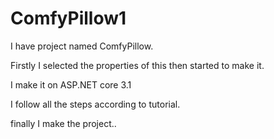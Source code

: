 # ComfyPillow1

I have project named ComfyPillow.

Firstly I selected the properties of this then started to make it.

I make it on ASP.NET core 3.1

I follow all the steps according to tutorial.

finally I make the project..
